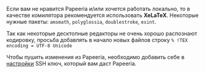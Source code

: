 Если вам не нравится Papeeria и/или хочется работать локально, то в качестве комилятора рекомендуется использовать **XeLaTeX**. Некоторые нужные пакеты: `amsmath`, `polyglossia`, `doublestroke`, `esint`.		
		
Так как некоторые десктопные редакторы не очень хорошо распознают кодировку, просьба добавлять в начало новых файлов строку `% !TEX encoding = UTF-8 Unicode`		
		
Чтобы пушить изменения из Papeeria, необходимо добавить себе в [настройки](https://github.com/settings/ssh) SSH ключ, который вам даст Papeeria.
